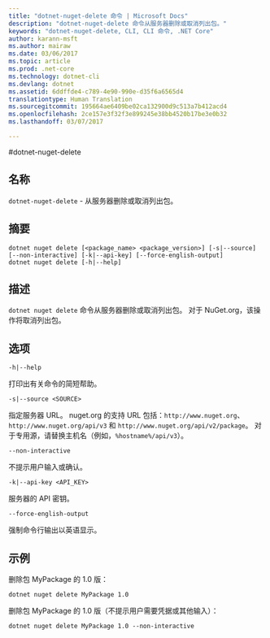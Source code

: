 ```yaml
---
title: "dotnet-nuget-delete 命令 | Microsoft Docs"
description: "dotnet-nuget-delete 命令从服务器删除或取消列出包。"
keywords: "dotnet-nuget-delete, CLI, CLI 命令, .NET Core"
author: karann-msft
ms.author: mairaw
ms.date: 03/06/2017
ms.topic: article
ms.prod: .net-core
ms.technology: dotnet-cli
ms.devlang: dotnet
ms.assetid: 6ddffde4-c789-4e90-990e-d35f6a6565d4
translationtype: Human Translation
ms.sourcegitcommit: 195664ae6409be02ca132900d9c513a7b412acd4
ms.openlocfilehash: 2ce157e3f32f3e899245e38bb4520b17be3e0b32
ms.lasthandoff: 03/07/2017

---
```

#<a name="dotnet-nuget-delete"></a>dotnet-nuget-delete

## <a name="name"></a>名称

`dotnet-nuget-delete` - 从服务器删除或取消列出包。 

## <a name="synopsis"></a>摘要

```
dotnet nuget delete [<package_name> <package_version>] [-s|--source] [--non-interactive] [-k|--api-key] [--force-english-output]
dotnet nuget delete [-h|--help]
```

## <a name="description"></a>描述

`dotnet nuget delete` 命令从服务器删除或取消列出包。 对于 NuGet.org，该操作将取消列出包。

## <a name="options"></a>选项

`-h|--help`

打印出有关命令的简短帮助。  

`-s|--source <SOURCE>`

指定服务器 URL。 nuget.org 的支持 URL 包括：`http://www.nuget.org`、`http://www.nuget.org/api/v3` 和 `http://www.nuget.org/api/v2/package`。 对于专用源，请替换主机名（例如，`%hostname%/api/v3`）。

`--non-interactive`

不提示用户输入或确认。

`-k|--api-key <API_KEY>`

服务器的 API 密钥。

`--force-english-output`

强制命令行输出以英语显示。

## <a name="examples"></a>示例

删除包 MyPackage 的 1.0 版：

`dotnet nuget delete MyPackage 1.0` 

删除包 MyPackage 的 1.0 版（不提示用户需要凭据或其他输入）：

`dotnet nuget delete MyPackage 1.0 --non-interactive`

